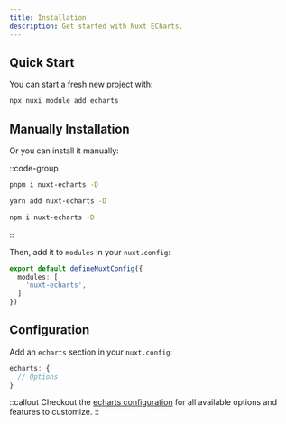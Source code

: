 ```yaml
---
title: Installation
description: Get started with Nuxt ECharts.
---
```


<!-- ::tip
---
target: _blank
to: /
---
Use this module to integrate Nuxt with ECharts in seconds.
:: -->

## Quick Start

You can start a fresh new project with:

```bash [Terminal]
npx nuxi module add echarts
```

## Manually Installation

Or you can install it manually:

::code-group
```bash [pnpm]
pnpm i nuxt-echarts -D
```
```bash [yarn]
yarn add nuxt-echarts -D
```
```bash [npm]
npm i nuxt-echarts -D
```
::

Then, add it to `modules` in your `nuxt.config`:

```ts [nuxt.config.ts]
export default defineNuxtConfig({
  modules: [
    'nuxt-echarts',
  ]
})
```

## Configuration

Add an `echarts` section in your `nuxt.config`:

```ts [nuxt.config.ts]
echarts: {
  // Options
}
```

::callout
Checkout the [echarts configuration](/getting-started/configuration) for all available options and features to customize.
::
